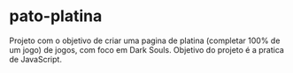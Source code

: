 # pato-platina
Projeto com o objetivo de criar uma pagina de platina (completar 100% de um jogo) de jogos, com foco em Dark Souls.  Objetivo do projeto é a pratica de JavaScript.
